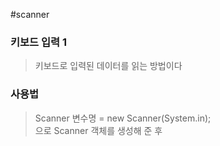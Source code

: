 #scanner
### 키보드 입력 1 
>키보드로 입력된 데이터를 읽는 방법이다  

### 사용법
> Scanner 변수명 = new Scanner(System.in);  
> 으로 Scanner 객체를 생성해 준 후